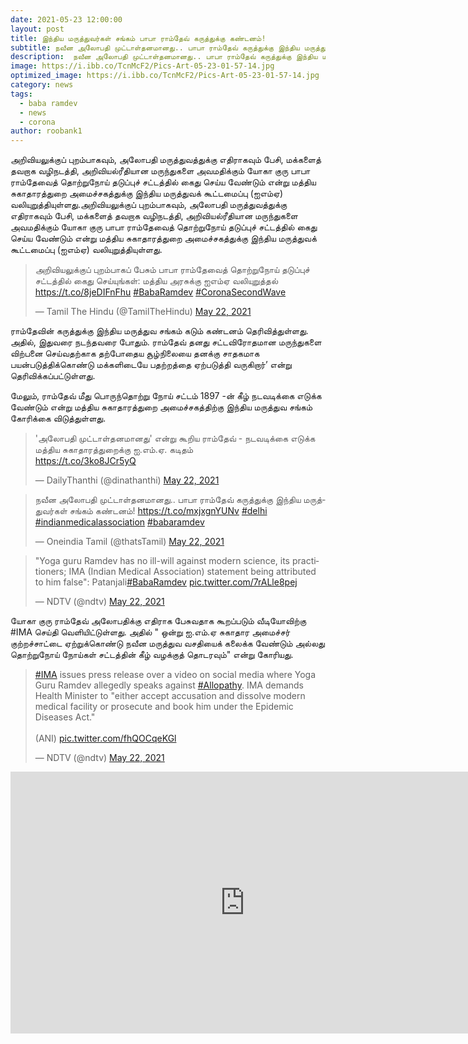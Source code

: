 ```yaml
---
date: 2021-05-23 12:00:00
layout: post
title: இந்திய மருத்துவர்கள் சங்கம் பாபா ராம்தேவ் கருத்துக்கு கண்டனம்!
subtitle: நவீன அலோபதி முட்டாள்தனமானது.. பாபா ராம்தேவ் கருத்துக்கு இந்திய மருத்துவர்கள் சங்கம் கண்டனம்!
description:  நவீன அலோபதி முட்டாள்தனமானது.. பாபா ராம்தேவ் கருத்துக்கு இந்திய மருத்துவர்கள் சங்கம் கண்டனம்!
image: https://i.ibb.co/TcnMcF2/Pics-Art-05-23-01-57-14.jpg
optimized_image: https://i.ibb.co/TcnMcF2/Pics-Art-05-23-01-57-14.jpg
category: news
tags:
  - baba ramdev
  - news
  - corona
author: roobank1
---
```


 அறிவியலுக்குப் புறம்பாகவும், அலோபதி மருத்துவத்துக்கு எதிராகவும் பேசி, மக்களைத் தவறாக வழிநடத்தி, அறிவியல்ரீதியான மருந்துகளை அவமதிக்கும் யோகா குரு பாபா ராம்தேவைத் தொற்றுநோய் தடுப்புச் சட்டத்தில் கைது செய்ய வேண்டும் என்று மத்திய சுகாதாரத்துறை அமைச்சகத்துக்கு இந்திய மருத்துவக் கூட்டமைப்பு (ஐஎம்ஏ) வலியுறுத்தியுள்ளது.அறிவியலுக்குப் புறம்பாகவும், அலோபதி மருத்துவத்துக்கு எதிராகவும் பேசி, மக்களைத் தவறாக வழிநடத்தி, அறிவியல்ரீதியான மருந்துகளை அவமதிக்கும் யோகா குரு பாபா ராம்தேவைத் தொற்றுநோய் தடுப்புச் சட்டத்தில் கைது செய்ய வேண்டும் என்று மத்திய சுகாதாரத்துறை அமைச்சகத்துக்கு இந்திய மருத்துவக் கூட்டமைப்பு (ஐஎம்ஏ) வலியுறுத்தியுள்ளது.

<blockquote class="twitter-tweet"><p lang="ta" dir="ltr">அறிவியலுக்குப் புறம்பாகப் பேசும் பாபா ராம்தேவைத் தொற்றுநோய் தடுப்புச் சட்டத்தில் கைது செய்யுங்கள்: மத்திய அரசுக்கு ஐஎம்ஏ வலியுறுத்தல் <a href="https://t.co/8jeDIFnFhu">https://t.co/8jeDIFnFhu</a> <a href="https://twitter.com/hashtag/BabaRamdev?src=hash&amp;ref_src=twsrc%5Etfw">#BabaRamdev</a> <a href="https://twitter.com/hashtag/CoronaSecondWave?src=hash&amp;ref_src=twsrc%5Etfw">#CoronaSecondWave</a></p>&mdash; Tamil The Hindu (@TamilTheHindu) <a href="https://twitter.com/TamilTheHindu/status/1396075806443536397?ref_src=twsrc%5Etfw">May 22, 2021</a></blockquote> <script async src="https://platform.twitter.com/widgets.js" charset="utf-8"></script>

 ராம்தேவின் கருத்துக்கு இந்திய மருத்துவ சங்கம் கடும் கண்டனம் தெரிவித்துள்ளது. அதில், இதுவரை நடந்தவரை போதும். ராம்தேவ் தனது சட்டவிரோதமான மருந்துகளை விற்பனை செய்வதற்காக தற்போதைய சூழ்நிலையை தனக்கு சாதகமாக பயன்படுத்திக்கொண்டு மக்களிடையே பதற்றத்தை ஏற்படுத்தி வருகிறார்’ என்று தெரிவிக்கப்பட்டுள்ளது.

 மேலும், ராம்தேவ் மீது பொருந்தொற்று நோய் சட்டம் 1897 -ன் கீழ் நடவடிக்கை எடுக்க வேண்டும் என்று மத்திய சுகாதாரத்துறை அமைச்சகத்திற்கு இந்திய மருத்துவ சங்கம் கோரிக்கை விடுத்துள்ளது.

<blockquote class="twitter-tweet"><p lang="ta" dir="ltr">&#39;அலோபதி முட்டாள்தனமானது&#39; என்று கூறிய ராம்தேவ் - நடவடிக்கை எடுக்க மத்திய சுகாதாரத்துறைக்கு ஐ.எம்.ஏ. கடிதம்<br> <a href="https://t.co/3ko8JCr5yQ">https://t.co/3ko8JCr5yQ</a></p>&mdash; DailyThanthi (@dinathanthi) <a href="https://twitter.com/dinathanthi/status/1396189540306485249?ref_src=twsrc%5Etfw">May 22, 2021</a></blockquote> <script async src="https://platform.twitter.com/widgets.js" charset="utf-8"></script>

<blockquote class="twitter-tweet"><p lang="ta" dir="ltr">நவீன அலோபதி முட்டாள்தனமானது.. பாபா ராம்தேவ் கருத்துக்கு இந்திய மருத்துவர்கள் சங்கம் கண்டனம்! <a href="https://t.co/mxjxgnYUNv">https://t.co/mxjxgnYUNv</a> <a href="https://twitter.com/hashtag/delhi?src=hash&amp;ref_src=twsrc%5Etfw">#delhi</a> <a href="https://twitter.com/hashtag/indianmedicalassociation?src=hash&amp;ref_src=twsrc%5Etfw">#indianmedicalassociation</a> <a href="https://twitter.com/hashtag/babaramdev?src=hash&amp;ref_src=twsrc%5Etfw">#babaramdev</a></p>&mdash; Oneindia Tamil (@thatsTamil) <a href="https://twitter.com/thatsTamil/status/1396181743573475333?ref_src=twsrc%5Etfw">May 22, 2021</a></blockquote> <script async src="https://platform.twitter.com/widgets.js" charset="utf-8"></script>

<blockquote class="twitter-tweet"><p lang="en" dir="ltr">&quot;Yoga guru Ramdev has no ill-will against modern science, its practitioners; IMA (Indian Medical Association) statement being attributed to him false&quot;: Patanjali<a href="https://twitter.com/hashtag/BabaRamdev?src=hash&amp;ref_src=twsrc%5Etfw">#BabaRamdev</a> <a href="https://t.co/7rALle8pej">pic.twitter.com/7rALle8pej</a></p>&mdash; NDTV (@ndtv) <a href="https://twitter.com/ndtv/status/1396121054314041344?ref_src=twsrc%5Etfw">May 22, 2021</a></blockquote> <script async src="https://platform.twitter.com/widgets.js" charset="utf-8"></script>


 யோகா குரு ராம்தேவ் அலோபதிக்கு எதிராக பேசுவதாக கூறப்படும் வீடியோவிற்கு #IMA செய்தி வெளியிட்டுள்ளது. அதில் " ஒன்று ஐ.எம்.ஏ சுகாதார அமைச்சர் குற்றச்சாட்டை ஏற்றுக்கொண்டு நவீன மருத்துவ வசதியைக் கலைக்க வேண்டும் அல்லது தொற்றுநோய் நோய்கள் சட்டத்தின் கீழ் வழக்குத் தொடரவும்" என்று கோரியது.

<blockquote class="twitter-tweet"><p lang="en" dir="ltr"><a href="https://twitter.com/hashtag/IMA?src=hash&amp;ref_src=twsrc%5Etfw">#IMA</a> issues press release over a video on social media where Yoga Guru Ramdev allegedly speaks against <a href="https://twitter.com/hashtag/Allopathy?src=hash&amp;ref_src=twsrc%5Etfw">#Allopathy</a>. IMA demands Health Minister to &quot;either accept accusation and dissolve modern medical facility or prosecute and book him under the Epidemic Diseases Act.&quot; <br><br>(ANI) <a href="https://t.co/fhQOCqeKGl">pic.twitter.com/fhQOCqeKGl</a></p>&mdash; NDTV (@ndtv) <a href="https://twitter.com/ndtv/status/1396028593503825923?ref_src=twsrc%5Etfw">May 22, 2021</a></blockquote> <script async src="https://platform.twitter.com/widgets.js" charset="utf-8"></script>

<iframe width="749" height="419" src="https://www.youtube.com/embed/5NQU5URaomw" title="YouTube video player" frameborder="0" allow="accelerometer; autoplay; clipboard-write; encrypted-media; gyroscope; picture-in-picture" allowfullscreen></iframe>

